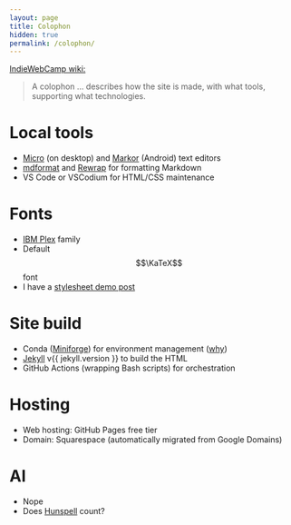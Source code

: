 ```yaml
---
layout: page
title: Colophon
hidden: true
permalink: /colophon/
---
```


[IndieWebCamp wiki:](https://indieweb.org/colophon)

> A colophon … describes how the site is made, with what tools, supporting what
> technologies.

# Local tools

- [Micro](https://micro-editor.github.io/) (on desktop) and
  [Markor](https://github.com/gsantner/markor) (Android) text editors
- [mdformat](https://mdformat.readthedocs.io/en/stable/) and
  [Rewrap](https://marketplace.visualstudio.com/items?itemName=stkb.rewrap) for
  formatting Markdown
- VS Code or VSCodium for HTML/CSS maintenance

# Fonts

- [IBM Plex](https://github.com/IBM/plex) family
- Default $$\KaTeX$$ font
- I have a <a href="{% post_url 1970-01-01-formats-masterpost %}">stylesheet
  demo post</a>

# Site build

- Conda ([Miniforge](https://github.com/conda-forge/miniforge)) for environment
  management (<a href="{% post_url 2024-11-29-rbenv-vs-conda %}">why</a>)
- [Jekyll](https://jekyllrb.com/) v{{ jekyll.version }} to build the HTML
- GitHub Actions (wrapping Bash scripts) for orchestration

# Hosting

- Web hosting: GitHub Pages free tier
- Domain: Squarespace (automatically migrated from Google Domains)

# AI

- Nope
- Does [Hunspell](https://github.com/hunspell/hunspell) count?

